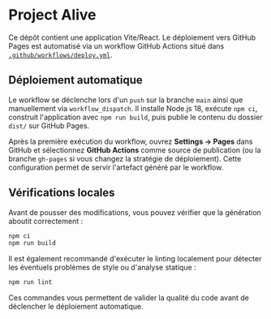 # Project Alive

Ce dépôt contient une application Vite/React. Le déploiement vers GitHub Pages est automatisé via un workflow GitHub Actions situé dans [`.github/workflows/deploy.yml`](.github/workflows/deploy.yml).

## Déploiement automatique

Le workflow se déclenche lors d'un `push` sur la branche `main` ainsi que manuellement via `workflow_dispatch`. Il installe Node.js 18, exécute `npm ci`, construit l'application avec `npm run build`, puis publie le contenu du dossier `dist/` sur GitHub Pages.

Après la première exécution du workflow, ouvrez **Settings → Pages** dans GitHub et sélectionnez **GitHub Actions** comme source de publication (ou la branche `gh-pages` si vous changez la stratégie de déploiement). Cette configuration permet de servir l'artefact généré par le workflow.

## Vérifications locales

Avant de pousser des modifications, vous pouvez vérifier que la génération aboutit correctement :

```bash
npm ci
npm run build
```

Il est également recommandé d'exécuter le linting localement pour détecter les éventuels problèmes de style ou d'analyse statique :

```bash
npm run lint
```

Ces commandes vous permettent de valider la qualité du code avant de déclencher le déploiement automatique.
